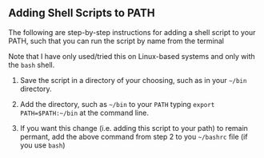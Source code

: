 ## Adding Shell Scripts to PATH

The following are step-by-step instructions for adding a shell script to your PATH, such that you can run the script by name from the terminal

Note that I have only used/tried this on Linux-based systems and only with the `bash` shell.

1.  Save the script in a directory of your choosing, such as in your `~/bin` directory.

2.  Add the directory, such as `~/bin` to your `PATH` typing `export PATH=$PATH:~/bin` at the command line.

3.  If you want this change (i.e. adding this script to your path) to remain permant, add the above command from step 2 to you `~/bashrc` file (if you use `bash`)
